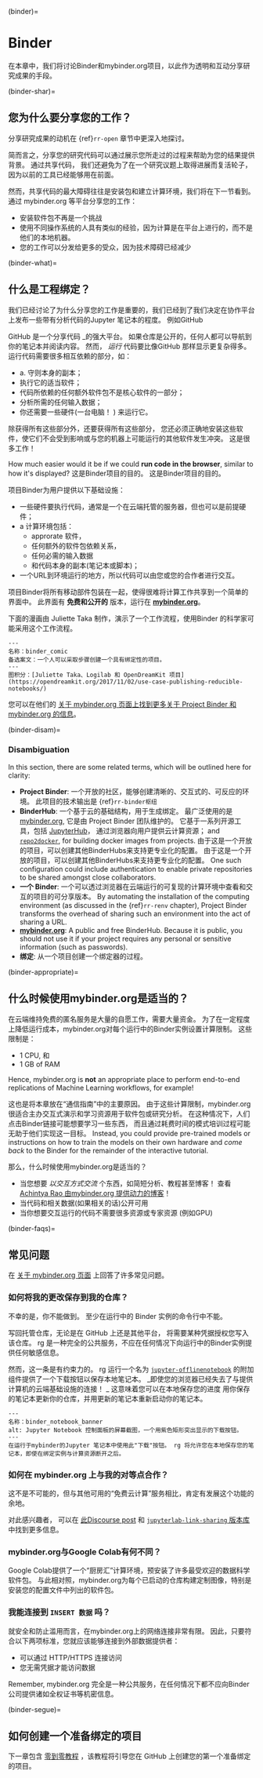 (binder)=
# Binder

在本章中，我们将讨论Binder和mybinder.org项目，以此作为透明和互动分享研究成果的手段。

(binder-shar)=
## 您为什么要分享您的工作？

分享研究成果的动机在 {ref}`rr-open` 章节中更深入地探讨。

简而言之，分享您的研究代码可以通过展示您所走过的过程来帮助为您的结果提供背景。 通过共享代码， 我们还避免为了在一个研究议题上取得进展而复活轮子，因为以前的工具已经能够用在前面。

然而，共享代码的最大障碍往往是安装包和建立计算环境，我们将在下一节看到。 通过 mybinder.org 等平台分享您的工作：

- 安装软件包不再是一个挑战
- 使用不同操作系统的人具有类似的经验，因为计算是在平台上进行的，而不是他们的本地机器。
- 您的工作可以分发给更多的受众，因为技术障碍已经减少

(binder-what)=
## 什么是工程绑定？

我们已经讨论了为什么分享您的工作是重要的，我们已经到了我们决定在协作平台上发布一些带有分析代码的Jupyter 笔记本的程度。 例如GitHub

GitHub 是一个分享代码 _的强大平台。 如果仓库是公开的，任何人都可以导航到你的笔记本并阅读内容。 然而， _运行_ 代码要比像GitHub 那样显示更复杂得多。 运行代码需要很多相互依赖的部分，如：</p>

- a. 守则本身的副本；
- 执行它的适当软件；
- 代码所依赖的任何额外软件包不是核心软件的一部分；
- 分析所需的任何输入数据；
- 你还需要一些硬件(一台电脑！ ) 来运行它。

除获得所有这些部分外，还要获得所有这些部分， 您还必须正确地安装这些软件，使它们不会受到影响或与您的机器上可能运行的其他软件发生冲突。 这是很多工作！

How much easier would it be if we could **run code in the browser**, similar to how it's displayed? 这是Binder项目的目的。 这是Binder项目的目的。

项目Binder为用户提供以下基础设施：

- 一些硬件要执行代码，通常是一个在云端托管的服务器，但也可以是前提硬件；
- a 计算环境包括：
  - approrate 软件，
  - 任何额外的软件包依赖关系，
  - 任何必需的输入数据
  - 和代码本身的副本(笔记本或脚本)；
- 一个URL到环境运行的地方，所以代码可以由您或您的合作者进行交互。

项目Binder将所有移动部件包装在一起，使得很难将计算工作共享到一个简单的界面中。 此界面有 **免费和公开的** 版本，运行在 [**mybinder.org**](https://mybinder.org)。

下面的漫画由 Juliette Taka 制作，演示了一个工作流程，使用Binder 的科学家可能采用这个工作流程。

```{figure} ../figures/binder-comic.png
---
名称：binder_comic
备选案文：一个人可以采取步骤创建一个具有绑定性的项目。
---
图积分：[Juliette Taka、Logilab 和 OpenDreamKit 项目](https://opendreamkit.org/2017/11/02/use-case-publishing-reducible-notebooks/)
```

您可以在他们的 [关于 mybinder.org 页面上找到更多关于 Project Binder 和 mybinder.org 的信息](https://mybinder.readthedocs.io/en/latest/about/about.html)。

(binder-disam)=
### Disambiguation

In this section, there are some related terms, which will be outlined here for clarity:

- **Project Binder**: 一个开放的社区，能够创建清晰的、交互式的、可反应的环境。 此项目的技术输出是 {ref}`rr-binder枢纽`
- **BinderHub**: 一个基于云的基础结构，用于生成绑定。 最广泛使用的是 [mybinder.org](https://mybinder.org), 它是由 Project Binder 团队维护的。 它基于一系列开源工具，包括 [JupyterHub](https://z2jh.jupyter.org)， 通过浏览器向用户提供云计算资源； and [`repo2docker`](https://repo2docker.readthedocs.io/), for building docker images from projects. 由于这是一个开放的项目，可以创建其他BinderHubs来支持更专业化的配置。 由于这是一个开放的项目，可以创建其他BinderHubs来支持更专业化的配置。 One such configuration could include authentication to enable private repositories to be shared amongst close collaborators.
- **一个 Binder**: 一个可以透过浏览器在云端运行的可复现的计算环境中查看和交互的项目的可分享版本。 By automating the installation of the computing environment (as discussed in the {ref}`rr-renv` chapter), Project Binder transforms the overhead of sharing such an environment into the act of sharing a URL.
- **[mybinder.org](https://mybinder.org)**: A public and free BinderHub. Because it is public, you should not use it if your project requires any personal or sensitive information (such as passwords).
- **绑定**: 从一个项目创建一个绑定器的过程。

(binder-appropriate)=
## 什么时候使用mybinder.org是适当的？

在云端维持免费的匿名服务是大量的自愿工作，需要大量资金。 为了在一定程度上降低运行成本，mybinder.org对每个运行中的Binder实例设置计算限制。 这些限制是：

- 1 CPU, 和
- 1 GB of RAM

Hence, mybinder.org is **not** an appropriate place to perform end-to-end replications of Machine Learning workflows, for example!

这也是将本章放在“通信指南”中的主要原因。 由于这些计算限制，mybinder.org很适合主办交互式演示和学习资源用于软件包或研究分析。 在这种情况下，人们点击Binder链接可能想要学习一些东西， 而且通过耗费时间的模式培训过程可能无助于他们实现这一目标。 Instead, you could provide pre-trained models or instructions on how to train the models on their own hardware and _come back_ to the Binder for the remainder of the interactive tutorial.

那么，什么时候使用mybinder.org是适当的？

- 当您想要 _以交互方式交流_ 个东西，如简短分析、教程甚至博客！ 查看 [Achintya Rao 由mybinder.org 提供动力的博客](https://blog.achintyarao.in/about/)！
- 当代码和相关数据(如果相关的话)公开可用
- 当你想要交互运行的代码不需要很多资源或专家资源 (例如GPU)

(binder-faqs)=
## 常见问题

在 [关于 mybinder.org 页面](https://mybinder.readthedocs.io/en/latest/about/about.html) 上回答了许多常见问题。

### 如何将我的更改保存到我的仓库？

不幸的是，你不能做到。 至少在运行中的 Binder 实例的命令行中不能。

写回托管仓库，无论是在 GitHub 上还是其他平台， 将需要某种凭据授权您写入该仓库。 rg 是一种完全的公共服务，不应在任何情况下向运行中的Binder实例提供任何敏感信息。

然而，这一条是有约束力的。 rg 运行一个名为 [`jupyter-offlinenotebook`](https://github.com/manics/jupyter-offlinenotebook) 的附加组件提供了一个下载按钮以保存本地笔记本。 _即使您的浏览器已经失去了与提供计算机的云端基础设施的连接！ _ 这意味着您可以在本地保存您的进度 用你保存的笔记本更新你的仓库，并用更新的笔记本重新启动你的笔记本。

```{figure} ../figures/binder_notebook_banner.jpg
---
名称：binder_notebook_banner
alt: Jupyter Notebook 控制面板的屏幕截图，一个用紫色矩形突出显示的下载按钮。
---
在运行于mybinder的Jupyter 笔记本中使用此"下载"按钮。 rg 将允许您在本地保存您的笔记本，即使在绑定实例与计算资源断开之后。
```

### 如何在 mybinder.org 上与我的对等点合作？

这不是不可能的，但与其他可用的“免费云计算”服务相比，肯定有发展这个功能的余地。

对此感兴趣者， 可以在 [此Discourse post](https://discourse.jupyter.org/t/collaborating-on-one-binder-instance/407) 和 [`jupyterlab-link-sharing` 版本库](https://github.com/jtpio/jupyterlab-link-share) 中找到更多信息。

### mybinder.org与Google Colab有何不同？

Google Colab提供了一个“厨房汇”计算环境，预安装了许多最受欢迎的数据科学软件包。 与此相对照，mybinder.org为每个已启动的仓库构建定制图像，特别是安装您的配置文件中列出的软件包。

### 我能连接到 `INSERT 数据` 吗？

就安全和防止滥用而言，在mybinder.org上的网络连接非常有限。 因此，只要符合以下两项标准，您就应该能够连接到外部数据提供者：

- 可以通过 HTTP/HTTPS 连接访问
- 您无需凭据才能访问数据

Remember, mybinder.org 完全是一种公共服务，在任何情况下都不应向Binder公司提供诸如全权证书等机密信息。

(binder-segue)=
## 如何创建一个准备绑定的项目

下一章包含 [零到零教程](z2b) ，该教程将引导您在 GitHub 上创建您的第一个准备绑定的项目。
